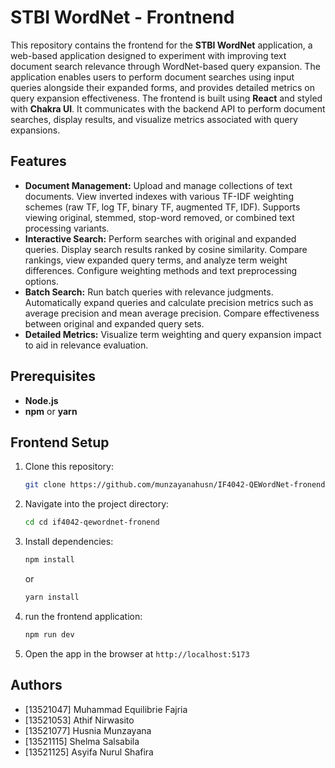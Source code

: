 # STBI WordNet - Frontnend

This repository contains the frontend for the **STBI WordNet** application, a web-based application designed to experiment with improving text document search relevance through WordNet-based query expansion. The application enables users to perform document searches using input queries alongside their expanded forms, and provides detailed metrics on query expansion effectiveness. The frontend is built using **React** and styled with **Chakra UI**. It communicates with the backend API to perform document searches, display results, and visualize metrics associated with query expansions.

## Features

- **Document Management:** Upload and manage collections of text documents. View inverted indexes with various TF-IDF weighting schemes (raw TF, log TF, binary TF, augmented TF, IDF). Supports viewing original, stemmed, stop-word removed, or combined text processing variants.  
- **Interactive Search:** Perform searches with original and expanded queries. Display search results ranked by cosine similarity. Compare rankings, view expanded query terms, and analyze term weight differences. Configure weighting methods and text preprocessing options.  
- **Batch Search:** Run batch queries with relevance judgments. Automatically expand queries and calculate precision metrics such as average precision and mean average precision. Compare effectiveness between original and expanded query sets.  
- **Detailed Metrics:** Visualize term weighting and query expansion impact to aid in relevance evaluation.

## Prerequisites

- **Node.js**
- **npm** or **yarn**

## Frontend Setup

1.  Clone this repository:  
     ```bash
     git clone https://github.com/munzayanahusn/IF4042-QEWordNet-fronend.git
     ```
2. Navigate into the project directory:
     ```bash
     cd cd if4042-qewordnet-fronend
     ```
2. Install dependencies:  
     ```bash
     npm install
     ```
     or
     ```bash
     yarn install
     ```
4. run the frontend application:  
     ```bash
     npm run dev
     ```
5. Open the app in the browser at `http://localhost:5173`

## Authors
- [13521047] Muhammad Equilibrie Fajria  
- [13521053] Athif Nirwasito  
- [13521077] Husnia Munzayana  
- [13521115] Shelma Salsabila  
- [13521125] Asyifa Nurul Shafira  


